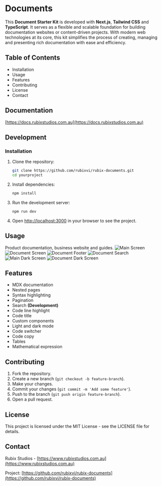 # Documents

This **Document Starter Kit** is developed with **Next.js**, **Tailwind CSS** and **TypeScript**. It serves as a flexible and scalable foundation for building documentation websites or content-driven projects. With modern web technologies at its core, this kit simplifies the process of creating, managing and presenting rich documentation with ease and efficiency.

## Table of Contents

- Installation
- Usage
- Features
- Contributing
- License
- Contact

## Documentation

[https://docs.rubixstudios.com.au](https://docs.rubixstudios.com.au)

## Development

### Installation

1. Clone the repository:

    ```bash
    git clone https://github.com/rubixvi/rubix-documents.git
    cd yourproject
    ```

2. Install dependencies:

    ```bash
    npm install
    ```

3. Run the development server:

    ```bash
    npm run dev
    ```

4. Open [http://localhost:3000](http://localhost:3000) in your browser to see the project.

## Usage

Product documentation, business website and guides.
![Main Screen](./images/screen-1.png)
![Document Screen](./images/screen-2.png)
![Document Footer](./images/screen-3.png)
![Document Search](./images/screen-4.png)
![Main Dark Screen](./images/screen-5.png)
![Document Dark Screen](./images/screen-6.png)


## Features

- MDX documentation
- Nested pages
- Syntax highlighting
- Pagination
- Search **(Development)**
- Code line highlight
- Code title
- Custom components
- Light and dark mode
- Code switcher
- Code copy
- Tables
- Mathematical expression

## Contributing

1. Fork the repository.
2. Create a new branch (`git checkout -b feature-branch`).
3. Make your changes.
4. Commit your changes (`git commit -m 'Add some feature'`).
5. Push to the branch (`git push origin feature-branch`).
6. Open a pull request.

## License

This project is licensed under the MIT License - see the LICENSE file for details.

## Contact

Rubix Studios - [https://www.rubixstudios.com.au](https://www.rubixstudios.com.au)

Project: [https://github.com/rubixvi/rubix-documents](https://github.com/rubixvi/rubix-documents)